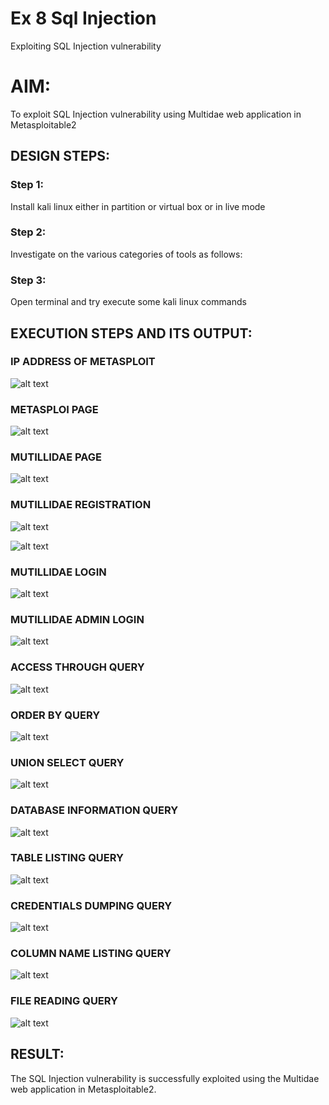 # Ex 8 Sql Injection
Exploiting SQL Injection vulnerability

# AIM:
To exploit SQL Injection vulnerability using Multidae web application in Metasploitable2

## DESIGN STEPS:

### Step 1:

Install kali linux either in partition or virtual box or in live mode


### Step 2:

Investigate on the various categories of tools as follows:

### Step 3:

Open terminal and try execute some kali linux commands

## EXECUTION STEPS AND ITS OUTPUT:

### IP ADDRESS OF METASPLOIT
![alt text](ifcon.png)

### METASPLOI PAGE
![alt text](<meta 1.png>)

### MUTILLIDAE PAGE
![alt text](muti.png)

### MUTILLIDAE REGISTRATION
![alt text](reg.png)

![alt text](ac.png)

### MUTILLIDAE LOGIN
![alt text](<ac op.png>)

### MUTILLIDAE ADMIN LOGIN
![alt text](<ac admin.png>)

### ACCESS THROUGH QUERY
![alt text](<login op.png>)

### ORDER BY QUERY
![alt text](<query op.png>)

### UNION SELECT QUERY
![alt text](<query uni.png>)

### DATABASE INFORMATION QUERY
![alt text](<query db ext.png>)

### TABLE LISTING QUERY
![alt text](<tab list.png>)

### CREDENTIALS DUMPING QUERY
![alt text](dump.png)

### COLUMN NAME LISTING QUERY
![alt text](<col query.png>)

### FILE READING QUERY
![alt text](read.png)




## RESULT:
The SQL Injection vulnerability is successfully exploited using the Multidae web application in Metasploitable2.
